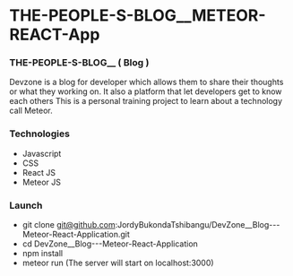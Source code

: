 # THE-PEOPLE-S-BLOG__METEOR-REACT-App



### THE-PEOPLE-S-BLOG__ ( Blog )

Devzone is a blog for developer which allows them to share their thoughts or what they working on.
It also a platform that let developers get to know each others 
This is a personal training project to learn about a technology call Meteor.

### Technologies

* Javascript
* CSS
* React JS
* Meteor JS

### Launch

*  git clone git@github.com:JordyBukondaTshibangu/DevZone__Blog---Meteor-React-Application.git
* cd DevZone__Blog---Meteor-React-Application
* npm install 
* meteor run (The server will start on localhost:3000)
